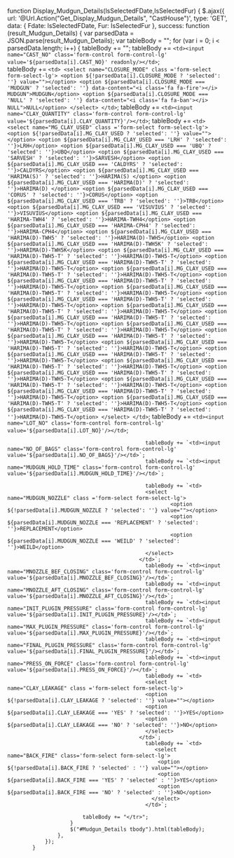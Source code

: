 function Display_Mudgun_Details(lsSelectedFDate,IsSelectedFur) {
                $.ajax({
                    url: '@Url.Action("Get_Display_Mudgun_Details", "CastHouse")',
                    type: 'GET',
                    data: { Fdate: lsSelectedFDate, Fur: IsSelectedFur },
                    success: function (result_Mudgun_Details) {
                        var parsedData = JSON.parse(result_Mudgun_Details);
                        var tableBody = "";
                        for (var i = 0; i < parsedData.length; i++) {
                            tableBody += "<tr>";
                            tableBody += `<td><input name="CAST_NO" class='form-control form-control-lg' value='${parsedData[i].CAST_NO}' readonly/></td>`;                            
                            tableBody += `<td>
                                              <select name="CLOSURE_MODE" class ='form-select form-select-lg'>
                                                <option ${!parsedData[i].CLOSURE_MODE ? 'selected': ''} value=""></option>
                                                <option ${parsedData[i].CLOSURE_MODE === 'MUDGUN' ? 'selected': ''} data-content="<i class='fa fa-fire'></i> MUDGUN">MUDGUN</option>
                                                <option ${parsedData[i].CLOSURE_MODE === 'NULL' ? 'selected': ''} data-content="<i class='fa fa-ban'></i> NULL">NULL</option>
                                              </select>
                                            </td>`;
                            tableBody += `<td><input name="CLAY_QUANTITY" class='form-control form-control-lg' value='${parsedData[i].CLAY_QUANTITY}'/></td>`;
                            tableBody += `<td>
                                                <select name="MG_CLAY_USED" class ='form-select form-select-lg'>
                                                <option ${!parsedData[i].MG_CLAY_USED ? 'selected': ''} value=""></option>
                                                <option ${parsedData[i].MG_CLAY_USED === 'LRH' ? 'selected': ''}>LRH</option>
                                                <option ${parsedData[i].MG_CLAY_USED === 'UBQ' ? 'selected': ''}>UBQ</option>
                                                <option ${parsedData[i].MG_CLAY_USED === 'SARVESH' ? 'selected': ''}>SARVESH</option>
                                                <option ${parsedData[i].MG_CLAY_USED === 'CALDYRS' ? 'selected': ''}>CALDYRS</option>
                                                <option ${parsedData[i].MG_CLAY_USED === 'HARIMA(S)' ? 'selected': ''}>HARIMA(S) </option>
                                                <option ${parsedData[i].MG_CLAY_USED === 'HARIMA(D)' ? 'selected': ''}>HARIMA(D) </option>
                                                <option ${parsedData[i].MG_CLAY_USED === 'CORUS' ? 'selected': ''}>CORUS</option>
                                                <option ${parsedData[i].MG_CLAY_USED === 'TRB' ? 'selected': ''}>TRB</option>
                                                <option ${parsedData[i].MG_CLAY_USED === 'VISUVIUS' ? 'selected': ''}>VISUVIUS</option>
                                                <option ${parsedData[i].MG_CLAY_USED === 'HARIMA-TWH4' ? 'selected': ''}>HARIMA-TWH4</option>
                                                <option ${parsedData[i].MG_CLAY_USED === 'HARIMA-CPH4' ? 'selected': ''}>HARIMA-CPH4</option>
                                                <option ${parsedData[i].MG_CLAY_USED === 'HARIMA(D)-TWH5' ? 'selected': ''}>HARIMA(D)-TWH5</option>
                                                <option ${parsedData[i].MG_CLAY_USED === 'HARIMA(D)-TWH5K' ? 'selected': ''}>HARIMA(D)-TWH5K</option>
                                                <option ${parsedData[i].MG_CLAY_USED === 'HARIMA(D)-TWH5-T' ? 'selected': ''}>HARIMA(D)-TWH5-T</option>
                                                <option ${parsedData[i].MG_CLAY_USED === 'HARIMA(D)-TWH5-T' ? 'selected': ''}>HARIMA(D)-TWH5-T</option>
                                                <option ${parsedData[i].MG_CLAY_USED === 'HARIMA(D)-TWH5-T' ? 'selected': ''}>HARIMA(D)-TWH5-T</option>
                                                <option ${parsedData[i].MG_CLAY_USED === 'HARIMA(D)-TWH5-T' ? 'selected': ''}>HARIMA(D)-TWH5-T</option>
                                                <option ${parsedData[i].MG_CLAY_USED === 'HARIMA(D)-TWH5-T' ? 'selected': ''}>HARIMA(D)-TWH5-T</option>
                                                <option ${parsedData[i].MG_CLAY_USED === 'HARIMA(D)-TWH5-T' ? 'selected': ''}>HARIMA(D)-TWH5-T</option>
                                                <option ${parsedData[i].MG_CLAY_USED === 'HARIMA(D)-TWH5-T' ? 'selected': ''}>HARIMA(D)-TWH5-T</option>
                                                <option ${parsedData[i].MG_CLAY_USED === 'HARIMA(D)-TWH5-T' ? 'selected': ''}>HARIMA(D)-TWH5-T</option>
                                                <option ${parsedData[i].MG_CLAY_USED === 'HARIMA(D)-TWH5-T' ? 'selected': ''}>HARIMA(D)-TWH5-T</option>
                                                <option ${parsedData[i].MG_CLAY_USED === 'HARIMA(D)-TWH5-T' ? 'selected': ''}>HARIMA(D)-TWH5-T</option>
                                                <option ${parsedData[i].MG_CLAY_USED === 'HARIMA(D)-TWH5-T' ? 'selected': ''}>HARIMA(D)-TWH5-T</option>
                                                <option ${parsedData[i].MG_CLAY_USED === 'HARIMA(D)-TWH5-T' ? 'selected': ''}>HARIMA(D)-TWH5-T</option>
                                                <option ${parsedData[i].MG_CLAY_USED === 'HARIMA(D)-TWH5-T' ? 'selected': ''}>HARIMA(D)-TWH5-T</option>
                                                <option ${parsedData[i].MG_CLAY_USED === 'HARIMA(D)-TWH5-T' ? 'selected': ''}>HARIMA(D)-TWH5-T</option>
                                                <option ${parsedData[i].MG_CLAY_USED === 'HARIMA(D)-TWH5-T' ? 'selected': ''}>HARIMA(D)-TWH5-T</option>
                                                <option ${parsedData[i].MG_CLAY_USED === 'HARIMA(D)-TWH5-T' ? 'selected': ''}>HARIMA(D)-TWH5-T</option>
                                                <option ${parsedData[i].MG_CLAY_USED === 'HARIMA(D)-TWH5-T' ? 'selected': ''}>HARIMA(D)-TWH5-T</option>
                                                <option ${parsedData[i].MG_CLAY_USED === 'HARIMA(D)-TWH5-T' ? 'selected': ''}>HARIMA(D)-TWH5-T</option>
                                                </select>
                                              </td>`;
                            tableBody += `<td><input name="LOT_NO" class='form-control form-control-lg' value='${parsedData[i].LOT_NO}'/></td>`;

                                                tableBody += `<td><input name="NO_OF_BAGS" class='form-control form-control-lg' value='${parsedData[i].NO_OF_BAGS}'/></td>`;
                                                tableBody += `<td><input name="MUDGUN_HOLD_TIME" class='form-control form-control-lg' value='${parsedData[i].MUDGUN_HOLD_TIME}'/></td>`;

                                                tableBody += `<td>
                                                <select name="MUDGUN_NOZZLE" class ='form-select form-select-lg'>
                                                        <option ${!parsedData[i].MUDGUN_NOZZLE ? 'selected': ''} value=""></option>
                                                        <option ${parsedData[i].MUDGUN_NOZZLE === 'REPLACEMENT' ? 'selected': ''}>REPLACEMENT</option>
                                                        <option ${parsedData[i].MUDGUN_NOZZLE === 'WEILD' ? 'selected': ''}>WEILD</option>
                                                </select>
                                              </td>`;                                               
                                                tableBody += `<td><input name="MNOZZLE_BEF_CLOSING" class='form-control form-control-lg' value='${parsedData[i].MNOZZLE_BEF_CLOSING}'/></td>`;
                                                tableBody += `<td><input name="MNOZZLE_AFT_CLOSING" class='form-control form-control-lg' value='${parsedData[i].MNOZZLE_AFT_CLOSING}'/></td>`;
                                                tableBody += `<td><input name="INIT_PLUGIN_PRESSURE" class='form-control form-control-lg' value='${parsedData[i].INIT_PLUGIN_PRESSURE}'/></td>`;
                                                tableBody += `<td><input name="MAX_PLUGIN_PRESSURE" class='form-control form-control-lg' value='${parsedData[i].MAX_PLUGIN_PRESSURE}'/></td>`;
                                                tableBody += `<td><input name="FINAL_PLUGIN_PRESSURE" class='form-control form-control-lg' value='${parsedData[i].FINAL_PLUGIN_PRESSURE}'/></td>`;
                                                tableBody += `<td><input name="PRESS_ON_FORCE" class='form-control form-control-lg' value='${parsedData[i].PRESS_ON_FORCE}'/></td>`;
                                                tableBody += `<td>
                                                <select name="CLAY_LEAKAGE" class ='form-select form-select-lg'>
                                                <option ${!parsedData[i].CLAY_LEAKAGE ? 'selected': ''} value=""></option>
                                                <option ${parsedData[i].CLAY_LEAKAGE === 'YES' ? 'selected': ''}>YES</option>
                                                <option ${parsedData[i].CLAY_LEAKAGE === 'NO' ? 'selected': ''}>NO</option>
                                                </select>
                                              </td>`;
                                                tableBody += `<td>
                                                   <select name="BACK_FIRE" class='form-select form-select-lg'>
                                                    <option ${!parsedData[i].BACK_FIRE ? 'selected' : ''} value=""></option>
                                                    <option ${parsedData[i].BACK_FIRE === 'YES' ? 'selected' : ''}>YES</option>
                                                    <option ${parsedData[i].BACK_FIRE === 'NO' ? 'selected' : ''}>NO</option>
                                                  </select>
                                                </td>`;

                            tableBody += "</tr>";
                        }
                        $("#Mudgun_Details tbody").html(tableBody);
                    },
                });
            }

